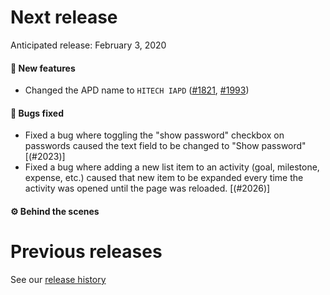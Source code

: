 # Next release

Anticipated release: February 3, 2020

#### 🚀 New features

- Changed the APD name to `HITECH IAPD` ([#1821], [#1993])

#### 🐛 Bugs fixed

- Fixed a bug where toggling the "show password" checkbox on passwords caused the text field to be changed to "Show password" [(#2023)]
- Fixed a bug where adding a new list item to an activity (goal, milestone, expense, etc.) caused that new item to be expanded every time the activity was opened until the page was reloaded. [(#2026)]

#### ⚙️ Behind the scenes

# Previous releases

See our [release history](https://github.com/18F/cms-hitech-apd/releases)

[#1821]: https://github.com/18F/cms-hitech-apd/issues/1821
[#1993]: https://github.com/18F/cms-hitech-apd/issues/1993
[#2023]: https://github.com/18F/cms-hitech-apd/issues/2023
[#2026]: https://github.com/18F/cms-hitech-apd/issues/2026
